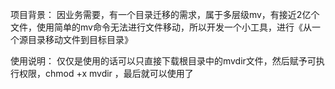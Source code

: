项目背景：
    因业务需要，有一个目录迁移的需求，属于多层级mv，有接近2亿个文件，使用简单的mv命令无法进行文件移动，所以开发一个小工具，进行《从一个源目录移动文件到目标目录》
    
使用说明：
    仅仅是使用的话可以只直接下载根目录中的mvdir文件，然后赋予可执行权限，chmod +x mvdir ，最后就可以使用了
